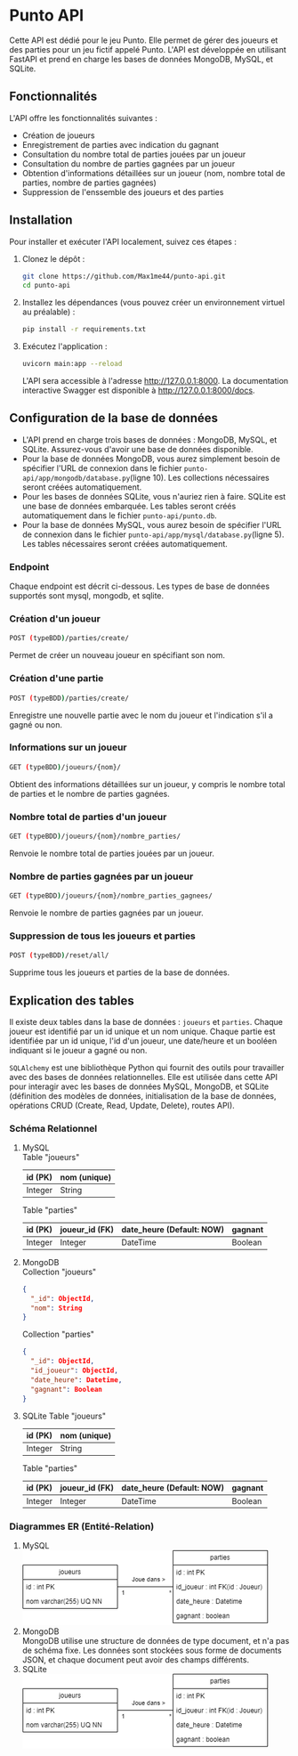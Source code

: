 # Punto API

Cette API est dédié pour le jeu Punto. Elle permet de gérer des joueurs et des parties pour un jeu fictif appelé Punto.
L'API est développée en utilisant FastAPI et prend en charge les bases de données MongoDB, MySQL, et SQLite.

## Fonctionnalités

L'API offre les fonctionnalités suivantes :

- Création de joueurs
- Enregistrement de parties avec indication du gagnant
- Consultation du nombre total de parties jouées par un joueur
- Consultation du nombre de parties gagnées par un joueur
- Obtention d'informations détaillées sur un joueur (nom, nombre total de parties, nombre de parties gagnées)
- Suppression de l'enssemble des joueurs et des parties

## Installation

Pour installer et exécuter l'API localement, suivez ces étapes :

1. Clonez le dépôt :
   ```bash
   git clone https://github.com/Max1me44/punto-api.git
   cd punto-api
   ```

2. Installez les dépendances (vous pouvez créer un environnement virtuel au préalable) :
    ```bash
    pip install -r requirements.txt
    ```

3. Exécutez l'application :
    ```bash
    uvicorn main:app --reload
    ```
   L'API sera accessible à l'adresse http://127.0.0.1:8000. La documentation interactive Swagger est disponible
   à http://127.0.0.1:8000/docs.

## Configuration de la base de données

- L'API prend en charge trois bases de données : MongoDB, MySQL, et SQLite. Assurez-vous d'avoir une base de données
  disponible.
- Pour la base de données MongoDB, vous aurez simplement besoin de spécifier l'URL de connexion dans le
  fichier `punto-api/app/mongodb/database.py`(ligne 10). Les collections nécessaires seront créées automatiquement.
- Pour les bases de données SQLite, vous n'auriez rien à faire. SQLite est une base de données embarquée. Les tables
  seront créés automatiquement dans le fichier `punto-api/punto.db`.
- Pour la base de données MySQL, vous aurez besoin de spécifier l'URL de connexion dans le
  fichier `punto-api/app/mysql/database.py`(ligne 5). Les tables nécessaires seront créées automatiquement.

### Endpoint

Chaque endpoint est décrit ci-dessous. Les types de base de données supportés sont mysql, mongodb, et sqlite.

### Création d'un joueur

```bash
POST (typeBDD)/parties/create/
```

Permet de créer un nouveau joueur en spécifiant son nom.

### Création d'une partie

```bash
POST (typeBDD)/parties/create/
```

Enregistre une nouvelle partie avec le nom du joueur et l'indication s'il a gagné ou non.

### Informations sur un joueur

```bash
GET (typeBDD)/joueurs/{nom}/
```

Obtient des informations détaillées sur un joueur, y compris le nombre total de parties et le nombre de parties gagnées.

### Nombre total de parties d'un joueur

```bash
GET (typeBDD)/joueurs/{nom}/nombre_parties/
```

Renvoie le nombre total de parties jouées par un joueur.

### Nombre de parties gagnées par un joueur

```bash
GET (typeBDD)/joueurs/{nom}/nombre_parties_gagnees/
```

Renvoie le nombre de parties gagnées par un joueur.

### Suppression de tous les joueurs et parties

```bash
POST (typeBDD)/reset/all/
```

Supprime tous les joueurs et parties de la base de données.

## Explication des tables

Il existe deux tables dans la base de données : `joueurs` et `parties`.
Chaque joueur est identifié par un id unique et un nom unique.
Chaque partie est identifiée par un id unique, l'id d'un joueur, une date/heure et un booléen indiquant si le joueur a
gagné ou non.


`SQLAlchemy` est une bibliothèque Python qui fournit des outils pour travailler avec des bases de données relationnelles.
Elle est utilisée dans cette API pour interagir avec les bases de données MySQL, MongoDB, et SQLite 
(définition des modèles de données, initialisation de la base de données, opérations CRUD (Create, Read, Update, Delete), routes API).

### Schéma Relationnel

1. MySQL  
   Table "joueurs"

   | id (PK) | nom (unique) |
   |---------|--------------|
   | Integer | String       |

   Table "parties"

   | id (PK) | joueur_id (FK) | date_heure (Default: NOW) | gagnant |
   |---------|----------------|---------------------------|---------|
   | Integer | Integer        | DateTime                  | Boolean |

2. MongoDB  
   Collection "joueurs"

    ```json
    {
      "_id": ObjectId,
      "nom": String
    }
    ```

   Collection "parties"

    ```json
    {
      "_id": ObjectId,
      "id_joueur": ObjectId,
      "date_heure": Datetime,
      "gagnant": Boolean
    }
    ```

3. SQLite
   Table "joueurs"

    | id (PK) | nom (unique) |
    |---------|--------------|
    | Integer | String       |

    Table "parties"

   | id (PK) | joueur_id (FK) | date_heure (Default: NOW) | gagnant |
   |---------|----------------|---------------------------|---------|
   | Integer | Integer        | DateTime                  | Boolean |

### Diagrammes ER (Entité-Relation)

1. MySQL  
   ![Diagramme_ER.png](Diagramme.png)
2. MongoDB  
   MongoDB utilise une structure de données de type document, et n'a pas de schéma fixe. Les données sont stockées sous
   forme de documents JSON, et chaque document peut avoir des champs différents.
3. SQLite
    ![Diagramme_ER.png](Diagramme.png)
